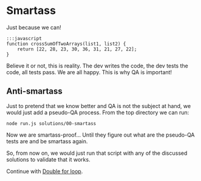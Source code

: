 # Smartass

Just because we can!

```
:::javascript
function crossSumOfTwoArrays(list1, list2) {
    return [22, 28, 23, 30, 36, 31, 21, 27, 22];
}
```

Believe it or not, this is reality. The dev writes the code, the dev tests the
code, all tests pass. We are all happy. This is why QA is important!


## Anti-smartass

Just to pretend that we know better and QA is not the subject at hand, we would
just add a pseudo-QA process. From the top directory we can run:

    node run.js solutions/00-smartass

Now we are smartass-proof... Until they figure out what are the pseudo-QA tests
are and be smartass again.

So, from now on, we would just run that script with any of the discussed
solutions to validate that it works.

Continue with [Double for loop](01-double-for-loop.md).
